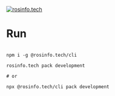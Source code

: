 [![rosinfo.tech](https://cdn.rosinfo.tech/id/logo/id_logo_width_160.svg "rosinfo.tech")](https://rosinfo.tech)

# Run

```shell

npm i -g @rosinfo.tech/cli

rosinfo.tech pack development

# or

npx @rosinfo.tech/cli pack development

```
